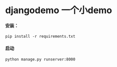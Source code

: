 # djangodemo 一个小demo
#### 安装：
```angular2
pip install -r requirements.txt
```
#### 启动
```angular2
python manage.py runserver:8000
```

